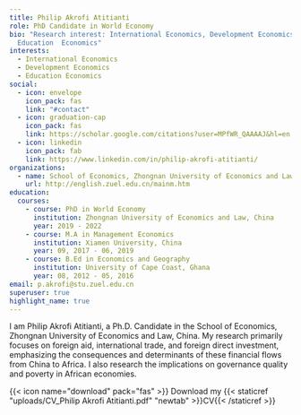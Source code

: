 ```yaml
---
title: Philip Akrofi Atitianti
role: PhD Candidate in World Economy
bio: "Research interest: International Economics, Development Economics,
  Education  Economics"
interests:
  - International Economics
  - Development Economics
  - Education Economics
social:
  - icon: envelope
    icon_pack: fas
    link: "#contact"
  - icon: graduation-cap
    icon_pack: fas
    link: https://scholar.google.com/citations?user=MPfWR_QAAAAJ&hl=en
  - icon: linkedin
    icon_pack: fab
    link: https://www.linkedin.com/in/philip-akrofi-atitianti/
organizations:
  - name: School of Economics, Zhongnan University of Economics and Law
    url: http://english.zuel.edu.cn/mainm.htm
education:
  courses:
    - course: PhD in World Economy
      institution: Zhongnan University of Economics and Law, China
      year: 2019 - 2022
    - course: M.A in Management Economics
      institution: Xiamen University, China
      year: 09, 2017 - 06, 2019
    - course: B.Ed in Economics and Geography
      institution: University of Cape Coast, Ghana
      year: 08, 2012 - 05, 2016
email: p.akrofi@stu.zuel.edu.cn
superuser: true
highlight_name: true
---
```

I am Philip Akrofi Atitianti, a Ph.D. Candidate in the School of Economics, Zhongnan University of Economics and Law, China. My research primarily focuses on foreign aid, international trade, and foreign direct investment, emphasizing the consequences and determinants of these financial flows from China to Africa. I also research the implications on governance quality and poverty in African economies.

{{< icon name="download" pack="fas" >}} Download my {{< staticref "uploads/CV_Philip Akrofi Atitianti.pdf" "newtab" >}}CV{{< /staticref >}}